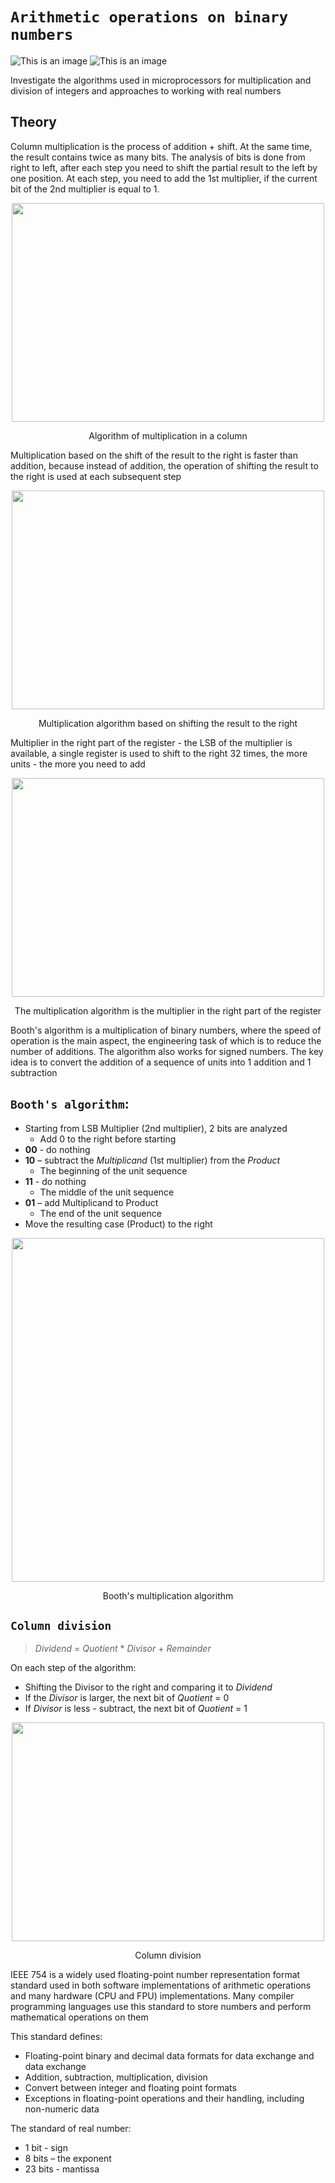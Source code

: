 # `Arithmetic operations on binary numbers`

![This is an image](https://img.shields.io/badge/Python-100%25-orange)
![This is an image](https://img.shields.io/badge/version-0.1-lightblue)

Investigate the algorithms used in microprocessors for multiplication and division of integers and approaches to working with real numbers

## Theory

Column multiplication is the process of addition + shift. At the same time, the result contains twice as many bits. The analysis of bits is done from right to left, after each step you need to shift the partial result to the left by one position. At each step, you need to add the 1st multiplier, if the current bit of the 2nd multiplier is equal to 1.


<p align="center" alt="alt text"><img src="https://hardzone.es/app/uploads-hardzone.es/2021/06/Multiplicacion-Division-ALU-multiplos-2.jpg" width="500" height="350" /></p>
<p align="center">Algorithm of multiplication in a column</p>

Multiplication based on the shift of the result to the right is faster than addition, because instead of addition, the operation of shifting the result to the right is used at each subsequent step

<p align="center" alt="alt text"><img src="https://user-images.githubusercontent.com/86187704/219133954-2b526295-b925-4001-8ec9-58c52ad4ef88.png" width="500" height="350" /></p>
<p align="center">Multiplication algorithm based on shifting the result to the right</p>

Multiplier in the right part of the register - the LSB of the multiplier is available, a single register is used to shift to the right 32 times, the more units - the more you need to add
<p align="center" alt="alt text"><img src="https://user-images.githubusercontent.com/86187704/219134758-d20b1623-0de9-414b-9234-028b705eb58b.png" width="500" height="350" /></p>
<p align="center">The multiplication algorithm is the multiplier in the right part of the register</p>

Booth's algorithm is a multiplication of binary numbers, where the speed of operation is the main aspect, the engineering task of which is to reduce the number of additions. The algorithm also works for signed numbers. The key idea is to convert the addition of a sequence of units into 1 addition and 1 subtraction

## `Booth's algorithm`:

* Starting from LSB Multiplier (2nd multiplier), 2 bits are analyzed
  - Add 0 to the right before starting
* **00** - do nothing
* **10** – subtract the *Multiplicand* (1st multiplier) from the *Product*
  - The beginning of the unit sequence
* **11** - do nothing
  - The middle of the unit sequence
* **01** – add Multiplicand to Product
  - The end of the unit sequence
* Move the resulting case (Product) to the right

<p align="center" alt="alt text"><img src="https://user-images.githubusercontent.com/86187704/219134252-461d359b-1806-4f0a-a1b2-13d23fd25d58.png" width="500" height="550" /></p>
<p align="center">Booth's multiplication algorithm</p>

## `Column division`

> *Dividend* = *Quotient* * *Divisor* + *Remainder*

On each step of the algorithm:
* Shifting the Divisor to the right and comparing it to *Dividend*
* If the *Divisor* is larger, the next bit of *Quotient* = 0
* If *Divisor* is less - subtract, the next bit of *Quotient* = 1

<p align="center" alt="alt text"><img src="https://user-images.githubusercontent.com/86187704/219138767-feaefc54-d6ac-4a6b-8bf2-8484c45f878e.png" width="500" height="350" /></p>
<p align="center">Column division</p>


IEEE 754 is a widely used floating-point number representation format standard used in both software implementations of arithmetic operations and many hardware (CPU and FPU) implementations. Many compiler programming languages use this standard to store numbers and perform mathematical operations on them

This standard defines:
* Floating-point binary and decimal data formats for data exchange and data exchange
* Addition, subtraction, multiplication, division
* Convert between integer and floating point formats
* Exceptions in floating-point operations and their handling, including non-numeric data

The standard of real number:
* 1 bit - sign
* 8 bits – the exponent
* 23 bits - mantissa
